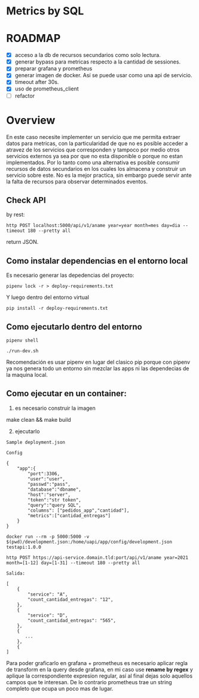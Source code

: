 Metrics by SQL
===============================

# ROADMAP
- [x] acceso a la db de recursos secundarios como solo lectura.
- [x] generar bypass para metricas respecto a la cantidad de sessiones.
- [x] preparar grafana y prometheus
- [x] generar imagen de docker. Así se puede usar como una api de servicio.
- [x] timeout after 30s.
- [x] uso de prometheus_client
- [ ] refactor

# Overview 

En este caso necesite implementer un servicio que me permita extraer datos para metricas, con la particularidad de que no es posible acceder a atravez de los servicios que corresponden y tampoco por medio otros servicios externos ya sea por que no esta disponible o porque no estan implementados. Por lo tanto como una alternativa es posible consumir recursos de datos secundarios en los cuales los almacena y construir un servicio sobre este. No es la mejor practica, sin embargo puede servir ante la falta de recursos para observar determinados eventos.

## Check API

by rest:

```
http POST localhost:5000/api/v1/aname year=year month=mes day=dia --timeout 180 --pretty all
```

return JSON.

## Como instalar dependencias en el entorno local

Es necesario generar las depedencias del proyecto:
```
pipenv lock -r > deploy-requirements.txt

```

Y luego dentro del entorno virtual

```
pip install -r deploy-requirements.txt

```

## Como ejecutarlo dentro del entorno

```
pipenv shell

./run-dev.sh
```
Recomendación es usar pipenv en lugar del clasico pip porque con pipenv ya nos genera todo un entorno sin mezclar las apps ni las dependecias de la maquina local.

## Como ejecutar en un container:

1. es necesario construir la imagen

make clean && make build

2. ejecutarlo

```
Sample deployment.json

Config

{
    "app":{
        "port":3306,
        "user":"user",
        "passwd":"pass",
        "database":"dbname",
        "host":"server",
        "token":"str token",
        "query":"query SQL",
        "columns": ["pedidos_app","cantidad"],
        "metrics":["cantidad_entregas"]
    }
}

docker run --rm -p 5000:5000 -v $(pwd)/development.json:/home/uapi/app/config/development.json testapi:1.0.0

http POST https://api-service.domain.tld:port/api/v1/aname year=2021 month=[1-12] day=[1-31] --timeout 180 --pretty all

Salida:

[
    {
        "service": "A",
        "count_cantidad_entregas": "12",
    },
    {
        "service": "D",
        "count_cantidad_entregas": "565",
    },
    {
       ...
    },
    {
]
```

Para poder graficarlo en grafana + prometheus es necesario aplicar regla de transform en la query desde grafana, en mi caso use **rename by regex** y aplique la correspondiente expresion regular, así al final dejas solo aquellos campos que te interesan. De lo contrario prometheus trae un string completo que ocupa un poco mas de lugar.
